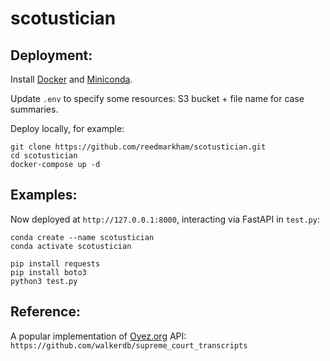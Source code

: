# scotustician

## Deployment:
Install [Docker](https://docs.docker.com/desktop/install/mac-install/) and [Miniconda](https://docs.anaconda.com/miniconda/miniconda-install/).

Update `.env` to specify some resources: S3 bucket + file name for case summaries.

Deploy locally, for example:
```
git clone https://github.com/reedmarkham/scotustician.git
cd scotustician
docker-compose up -d
```

## Examples:
Now deployed at `http://127.0.0.1:8000`, interacting via FastAPI in `test.py`:
```
conda create --name scotustician
conda activate scotustician

pip install requests
pip install boto3
python3 test.py
```

## Reference:
A popular implementation of [Oyez.org](https://www.oyez.org/) API:
`https://github.com/walkerdb/supreme_court_transcripts`